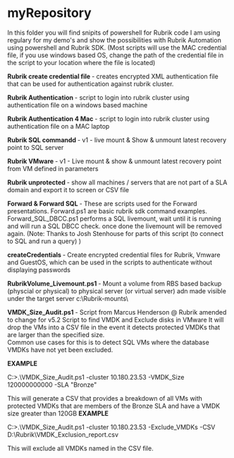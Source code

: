 # myRepository
In this folder you will find snipits of powershell for Rubrik code I am using regulary for my demo's and show the possibilities with Rubrik Automation using powershell  and Rubrik SDK.
(Most scripts will use the MAC credential file, if you use windows based OS, change the path of the credential file in the script to your location where the file is located)

<b>Rubrik create credential file </b>- 
creates encrypted XML authentication file that can be used for authentication against rubrik cluster.

<b>Rubrik Authentication </b>- 
script to login into rubrik cluster using authentication file on a windows based machine

<b>Rubrik Authentication 4 Mac </b>- 
script to login into rubrik cluster using authentication file on a MAC laptop

<b>Rubrik SQL commandd </b>-
v1 - live mount & Show & unmount latest recovery point to SQL server

<b>Rubrik VMware </b>- 
v1 - Live mount & show & unmount latest recovery point from VM defined in parameters

<b>Rubrik unprotected </b>-
show all machines / servers that are not part of a SLA domain and export it to screen or CSV file

<b>Forward & Forward SQL </b>- 
These are scripts used for the Forward presentations. Forward.ps1 are basic rubrik sdk command examples.
Forward_SQL_DBCC.ps1 performs a SQL livemount, wait until it is running and will run a SQL DBCC check. once done the livemount will be removed again.
(Note: Thanks to Josh Stenhouse for parts of this script (to connect to SQL and run a query) )

<b>createCredentials </b>- 
Create encrypted credential files for Rubrik, Vmware and GuestOS, which can be used in the scripts to authenticate without displaying passwords

<b>RubrikVolume_Livemount.ps1 </b>- 
Mount a volume from RBS based backup (physcial or physical) to physical server (or virtual server) adn made visible under the target server c:\Rubrik-mounts\ 

<b>VMDK_Size_Audit.ps1 </b> -
Script from Marcus Henderson @ Rubrik amended to change for v5.2
Script to find VMDK and Exclude disks in VMware
It will drop the VMs into a CSV file in the event it detects protected VMDKs that are larger than the specified size.  
Common use cases for this is to detect SQL VMs where the database VMDKs have not yet been excluded. 

<b>EXAMPLE</b>

C:\>.\VMDK_Size_Audit.ps1 -cluster 10.180.23.53 -VMDK_Size 120000000000 -SLA "Bronze"

This will generate a CSV that provides a breakdown of all VMs with protected VMDKs that are members of the Bronze SLA and have a VMDK size greater than 120GB 
<b>EXAMPLE</b>

C:\>.\VMDK_Size_Audit.ps1 -cluster 10.180.23.53 -Exclude_VMDKs -CSV D:\Rubrik\VMDK_Exclusion_report.csv

This will exclude all VMDKs named in the CSV file. 
